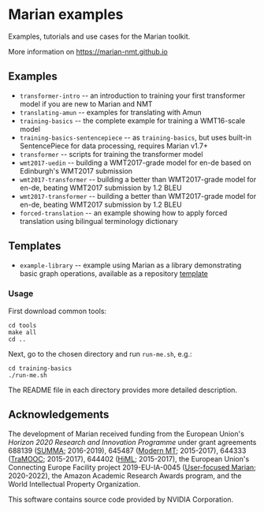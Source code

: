 # Marian examples

Examples, tutorials and use cases for the Marian toolkit.

More information on https://marian-nmt.github.io

## Examples

* `transformer-intro` -- an introduction to training your first transformer model if you are new to Marian and NMT
* `translating-amun` -- examples for translating with Amun
* `training-basics` -- the complete example for training a WMT16-scale model
* `training-basics-sentencepiece` -- as `training-basics`, but uses built-in SentencePiece for data processing, requires Marian v1.7+
* `transformer` -- scripts for training the transformer model
* `wmt2017-uedin` -- building a WMT2017-grade model for en-de based on Edinburgh's WMT2017 submission
* `wmt2017-transformer` -- building a better than WMT2017-grade model for en-de, beating WMT2017 submission by 1.2 BLEU
* `wmt2017-transformer` -- building a better than WMT2017-grade model for en-de, beating WMT2017 submission by 1.2 BLEU
* `forced-translation` -- an example showing how to apply forced translation using bilingual terminology dictionary

## Templates

* `example-library` -- example using Marian as a library demonstrating basic graph operations, available as a repository [template](https://github.com/marian-nmt/marian-example-library/generate)

### Usage

First download common tools:
```shell
cd tools
make all
cd ..
```

Next, go to the chosen directory and run `run-me.sh`, e.g.:
```shell
cd training-basics
./run-me.sh
```

The README file in each directory provides more detailed description.

## Acknowledgements

The development of Marian received funding from the European Union's
_Horizon 2020 Research and Innovation Programme_ under grant agreements
688139 ([SUMMA](http://www.summa-project.eu); 2016-2019),
645487 ([Modern MT](http://www.modernmt.eu); 2015-2017),
644333 ([TraMOOC](http://tramooc.eu/); 2015-2017),
644402 ([HiML](http://www.himl.eu/); 2015-2017),
the European Union's Connecting Europe Facility project
2019-EU-IA-0045 ([User-focused Marian](https://marian-project.eu); 2020-2022),
the Amazon Academic Research Awards program, and
the World Intellectual Property Organization.

This software contains source code provided by NVIDIA Corporation.
